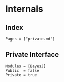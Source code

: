 # Internals

## Index

```@index
Pages = ["private.md"]
```

## Private Interface

```@autodocs
Modules = [BayesJ]
Public  = false
Private = true
```